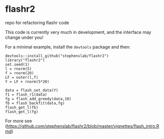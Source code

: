 # flashr2
repo for refactoring flashr code

This code is currently very much in development, and the interface may change
under you! 

For a minimal example, install the `devtools` package and then:
```
devtools::install_github("stephenslab/flashr2")
library("flashr2")
set.seed(1)
l = rnorm(5)
f = rnorm(20)
LF = outer(l,f)
Y = LF + rnorm(5*20)

data = flash_set_data(Y)
f1 = flash_r1(data)
fg = flash_add_greedy(data,10)
fb = flash_backfit(data,fg)
flash_get_l(fb)
flash_get_l(fg)
```

For more see 
(https://github.com/stephenslab/flashr2/blob/master/vignettes/flash_intro.Rmd)
